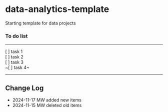# data-analytics-template

Starting template for data projects

### To do list

---

[ ] task 1  
[ ] task 2  
[ ] task 3  
~[ ] task 4~

---

## Change Log

- 2024-11-17 MW added new items
- 2024-11-15 MW deleted old items
